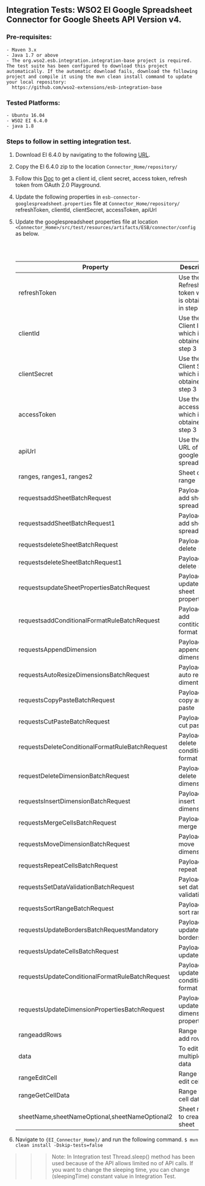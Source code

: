 ## Integration Tests: WSO2 EI Google Spreadsheet Connector for Google Sheets API Version v4.

### Pre-requisites:

    - Maven 3.x
    - Java 1.7 or above
    - The org.wso2.esb.integration.integration-base project is required. The test suite has been configured to download this project automatically. If the automatic download fails, download the following project and compile it using the mvn clean install command to update your local repository:
      https://github.com/wso2-extensions/esb-integration-base

### Tested Platforms:

    - Ubuntu 16.04
    - WSO2 EI 6.4.0
    - java 1.8


### Steps to follow in setting integration test.


 1. Download EI 6.4.0  by navigating to the following [URL](http://wso2.com/products/enterprise-service-bus/#).
 2. Copy the EI 6.4.0 zip to the location `Connector_Home/repository/`
 3. Follow this [Doc](https://docs.wso2.com/display/IntegrationCloud/Get+Credentials+for+Google+Spreadsheet) to get a client id, client secret, access token, refresh token from OAuth 2.0 Playground.

 4. Update the following properties in `esb-connector-googlespreadsheet.properties` file at `Connector_Home/repository/`
        refreshToken, clientId, clientSecret, accessToken, apiUrl
 5. Update the googlespreadsheet properties file at location `<Connector_Home>/src/test/resources/artifacts/ESB/connector/config` as below.

    <br/><br/>

    | Property | Description |
    | ------------- |-------------|
    | refreshToken | Use the Refresh token which is obtained in step 3 |
    | clientId | Use the Client ID which is obtained in step 3 |				                    - .
    | clientSecret | Use the Client Secret which is obtained in step 3 |						                    - .
    | accessToken | Use the accessToken which is obtained in step 3 |
    | apiUrl | Use the API URL of the google spreadsheet |
    | ranges, ranges1, ranges2 | Sheet cell range |
    | requestsaddSheetBatchRequest | Payload to add sheet to spreadsheet |
    | requestsaddSheetBatchRequest1 | Payload to add sheet  to spreadsheet |
    | requestsdeleteSheetBatchRequest | Payload to delete sheet |
    | requestsdeleteSheetBatchRequest1 | Payload to delete sheet |
    | requestsupdateSheetPropertiesBatchRequest | Payload to update sheet properties |
    | requestsaddConditionalFormatRuleBatchRequest | Payload to add contitional format rule |
    | requestsAppendDimension | Payload to append dimension |
    | requestsAutoResizeDimensionsBatchRequest | Payload to auto resize dimention |
    | requestsCopyPasteBatchRequest | Payload to copy and paste |
    | requestsCutPasteBatchRequest | Payload to cut paste |
    | requestsDeleteConditionalFormatRuleBatchRequest | Payload to delete conditional format rule |
    | requestDeleteDimensionBatchRequest | Payload to delete dimension |
    | requestsInsertDimensionBatchRequest | Payload to insert dimension |
    | requestsMergeCellsBatchRequest | Payload to merge cells |
    | requestsMoveDimensionBatchRequest | Payload to move dimension |
    | requestsRepeatCellsBatchRequest | Payload to repeat cells |
    | requestsSetDataValidationBatchRequest | Payload to set data validation |
    | requestsSortRangeBatchRequest | Payload to sort range |
    | requestsUpdateBordersBatchRequestMandatory | Payload to update borders |
    | requestsUpdateCellsBatchRequest | Payload to update cells |
    | requestsUpdateConditionalFormatRuleBatchRequest | Payload to update conditional format rule |
    | requestsUpdateDimensionPropertiesBatchRequest | Payload to update dimension properties |
    | rangeaddRows | Range to add rows|
    | data | To edit multiple cell data|
    | rangeEditCell | Range to edit cell data|
    | rangeGetCellData | Range to get cell data|
    | sheetName,sheetNameOptional,sheetNameOptional2 | Sheet name to create the sheet|

 6.  Navigate to `{EI_Connector_Home}/` and run the following command.
             `$ mvn clean install -Dskip-tests=false`

>>> Note: In Integration test Thread.sleep() method has been used because of the API allows limited no of API calls. If you want
to change the sleeping time, you can change (sleepingTime) constant value in Integration Test.